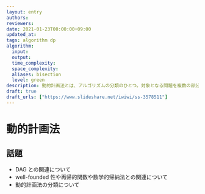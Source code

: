 ```yaml
---
layout: entry
authors:
reviewers:
date: 2021-01-23T00:00:00+09:00
updated_at:
tags: algorithm dp
algorithm:
  input:
  output:
  time_complexity:
  space_complexity:
  aliases: bisection
  level: green
description: 動的計画法とは、アルゴリズムの分類のひとつ。対象となる問題を複数の部分問題に分割して、部分問題の答えを記録しながらそのすべてを解くという形のアルゴリズムの総称である。動的計画法に分類されるようなアルゴリズムの実装方法の典型例として、配列をループで埋めていく実装や、メモ化を伴なう再帰による実装がある。
draft: true
draft_urls: ["https://www.slideshare.net/iwiwi/ss-3578511"]
---
```


# 動的計画法

## 話題

-   DAG との関連について
-   well-founded 性や再帰的関数や数学的帰納法との関連について
-   動的計画法の分類について

